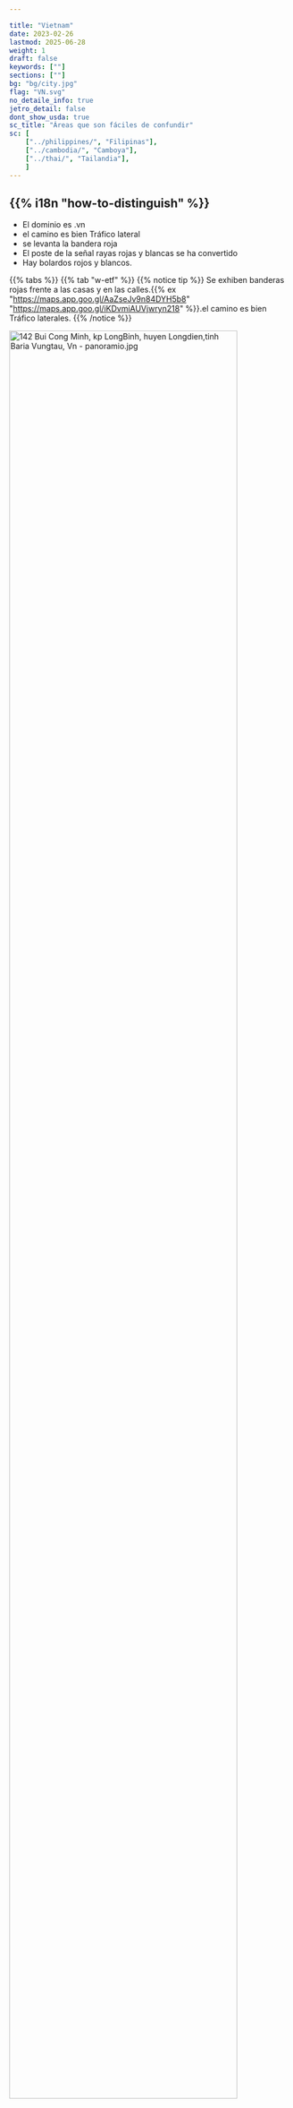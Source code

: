 ```yaml
---

title: "Vietnam"
date: 2023-02-26
lastmod: 2025-06-28
weight: 1
draft: false
keywords: [""]
sections: [""]
bg: "bg/city.jpg"
flag: "VN.svg"
no_detaile_info: true
jetro_detail: false
dont_show_usda: true
sc_title: "Áreas que son fáciles de confundir"
sc: [
    ["../philippines/", "Filipinas"],
    ["../cambodia/", "Camboya"],
    ["../thai/", "Tailandia"],
    ]
---
```


<div class="main-desciption country-description">
    <h2 class="section-title">{{% i18n "how-to-distinguish" %}}</h2>
    <ul class="rule-list">
        <li>El dominio es <span class="quiz">.vn</span></li>
        <li>el camino es <span class="quiz">bien</span> Tráfico lateral</li>
        <li>se levanta la bandera roja</li>
        <li>El poste de la señal <span class="quiz">rayas rojas y blancas</span> se ha convertido</li>
        <li>Hay bolardos rojos y blancos.</li>
    </ul>
</div>


{{% tabs %}}
{{% tab "w-etf" %}}
{{% notice tip %}}
Se exhiben banderas rojas frente a las casas y en las calles.{{% ex "https://maps.app.goo.gl/AaZseJv9n84DYH5b8" "https://maps.app.goo.gl/iKDvmiAUVjwryn218" %}}.el camino es <span class="quiz">bien</span> Tráfico lateral</li>es.
{{% /notice %}}

<div class="googlemap-if no-margin">
<p><a href="https://commons.wikimedia.org/wiki/File:142_Bui_Cong_Minh,_kp_LongBinh,_huyen_Longdien,tinh_Baria_Vungtau,_Vn_-_panoramio.jpg#/media/File:142_Bui_Cong_Minh,_kp_LongBinh,_huyen_Longdien,tinh_Baria_Vungtau,_Vn_-_panoramio.jpg"><img src="https://upload.wikimedia.org/wikipedia/commons/c/c6/142_Bui_Cong_Minh%2C_kp_LongBinh%2C_huyen_Longdien%2Ctinh_Baria_Vungtau%2C_Vn_-_panoramio.jpg" alt="142 Bui Cong Minh, kp LongBinh, huyen Longdien,tinh Baria Vungtau, Vn - panoramio.jpg" width="90%"></a></p><p>Por Trungydang, <a href="https://creativecommons.org/licenses/by/3.0" title="Creative Commons Attribution 3.0">CC POR 3.0</a>, <a href="https://commons.wikimedia.org/w/index.php?curid=60015169">Enlace</a></p>
</div>

{{% notice tip %}}
El vietnamita se compone de letras latinas.{{% ex "https://maps.app.goo.gl/z9aUvxbfNQ9N7WKU9" "https://maps.app.goo.gl/FJvN4xmL5d3TxmUDA" %}}Porque,{{% goto "../cambodia/" "Camboya" %}}o{{% goto "../laos/" "Laos" %}}No es difícil notar la diferencia.
{{% /notice %}}

<div class="googlemap-if unclickable">
<img src="./street_market_hanoi_vietnam_5.jpg" width="95%">
</div>

{{% notice tip %}}
Hay bolardos rojos y blancos.{{% ex "https://maps.app.goo.gl/p3PwktHnrz74VFNE8" %}}.Además, el poste del letrero tiene rayas rojas y blancas.{{% ex "https://maps.app.goo.gl/pW8PSWdNKzAPow418" "https://maps.app.goo.gl/wVhutSYMMUKXbEcc7" "https://maps.app.goo.gl/K3qBDADNsDr5k6rF9" %}}.
{{% /notice %}}

<div class="googlemap-if no-margin">
<p><a href="https://commons.wikimedia.org/wiki/File:The_region_of_Binh_Hoa_committee.jpg#/media/File:The_region_of_Binh_Hoa_committee.jpg"><img src="https://upload.wikimedia.org/wikipedia/commons/5/5f/The_region_of_Binh_Hoa_committee.jpg" alt="The region of Binh Hoa committee.jpg" width="90%"></a></p><p>Por <a href="//commons.wikimedia.org/w/index.php?title=User:Y_Kpia_Mlo&amp;amp;action=edit&amp;amp;redlink=1" class="new" title="User:Y Kpia Mlo (page does not exist)">Y Kpia Mlo</a> - <span class="int-own-work" lang="en">propio trabajo</span>, <a href="https://creativecommons.org/licenses/by-sa/3.0" title="Creative Commons Attribution-Share Alike 3.0">CC BY-SA 3.0</a>, <a href="https://commons.wikimedia.org/w/index.php?curid=10847824">Enlace</a></p>
</div>


{{% notice tip %}}
Además de los postes de servicios públicos cilíndricos normales, también puede encontrar postes de servicios públicos con agujeros.{{% ex "https://maps.app.goo.gl/f5k6E7Lncdvx1Eh5A" "https://maps.app.goo.gl/yNyTosfMMKLPFvw79" "https://maps.app.goo.gl/NSTskXxxkNxemb2g7" %}}.
{{% /notice %}}

<div class="googlemap-if unclickable">
<img src="./rice.jpg" width="90%">
</div>


{{% /tab %}}
{{% /tabs %}}


<div class="main-desciption area-description">
    <h2 class="section-title">{{% i18n "narrow-down-the-area" %}}</h2>
    <h4 class="section-title">terreno</h4>
    <ul class="rule-list">
        <li>Cerca de la frontera se extienden cadenas montañosas y la cuenca del río Mekong es una llanura.</li>
        <li>La topografía kárstica está muy extendida en determinadas zonas de las regiones norte y central.
            <ul>
                <li>Provincia de Bố Trạch (Central){{% ex "https://maps.app.goo.gl/EKnJrVyw695iJGqJ6" "https://maps.app.goo.gl/ucEb45BZCiH7BqZM8" %}}</li>
                <li>Provincia de Sơn La (norte){{% ex "https://maps.app.goo.gl/qcfrJvtPa4imttfv7" "https://maps.app.goo.gl/JrXQYCrn5xYMUVeL9" %}}</li>
                <li>Provincia de Bắc Kạn (norte){{% ex "https://maps.app.goo.gl/VjkeLjDu9yrCXhPZA" "https://maps.app.goo.gl/dDpb1vYHAoBwBxam9" %}}</li>
            </ul>
        </li>
        <li>La agricultura y la pesca están floreciendo en el delta del Mekong y el delta del río Rojo, y las vías fluviales son estrechas y anchas.
            <ul>
                <li>delta del mekong{{% ex "https://maps.app.goo.gl/BfiF2HwEpnB6QQG89" "https://maps.app.goo.gl/ovdYVinugje7sro48" "https://maps.app.goo.gl/q37sr9FMXDdi8yGV6" %}}</li>
                <li>delta del río rojo{{% ex "https://maps.app.goo.gl/bAKKXnL34PjCWgdg6" "https://maps.app.goo.gl/fMt4dHdSnbzUrqCA7" "https://maps.app.goo.gl/t2pqFAoXTuDLhCcT9" %}}</li>
            </ul>
        </li>
        <li>En el centro se extiende una meseta a unos 700 m de altitud llamada Tei Guien.Un lugar donde se produce café y pimienta.</li>
    </ul>
</div>

{{% tabs %}}
{{% tab "elevación" %}}
{{% notice tip %}}
Las montañas Annan se extienden a lo largo de la frontera.
{{% /notice %}}

<div class="googlemap-if unclickable">
<img src="./Vietnam_Topography.png" width="60%">
</div>

{{% /tab %}}
{{% tab "accidente geográfico kárstico" %}}
{{% notice tip %}}
La topografía kárstica parece extenderse en el área negra de abajo.{{% ref "https://www.researchgate.net/figure/Distribution-of-karst-areas-in-northern-and-central-Vietnam-Through-thousands-of-years-of_fig1_351625404" "Tuan, L. C. \"Características del karst polje en Vietnam y riesgos geológicos asociados\". Int. J. Ciencias. Res 9 (2020): 1391-1398." %}}.Se pueden encontrar muchas montañas pequeñas con puntas irregulares, como se muestra en la foto de abajo.
{{% /notice %}}

<div class="googlemap-if unclickable">
<img src="./Distribution-of-karst-areas-in-northern-and-central-Vietnam-Through-thousands-of-years-of.png" width="90%">
</div>

<div class="googlemap-if unclickable">
<img src="thitrantammson.jpg">
</div>

{{% /tab %}}
{{% tab "delta del mekong" %}}
{{% notice tip %}}
Los canales se extienden como una red y a menudo se ven pequeños puentes.{{% ex "https://maps.app.goo.gl/BfiF2HwEpnB6QQG89" "https://maps.app.goo.gl/ovdYVinugje7sro48" "https://maps.app.goo.gl/q37sr9FMXDdi8yGV6" %}}.Quizás debido a las condiciones del terreno, no hay ferrocarriles en el delta del Mekong al oeste de la ciudad de Mỹ Tho, y los principales medios de transporte son los autobuses y el transporte fluvial.Alrededor de la mayoría de los cursos de agua crecen árboles y palmeras.{{% ex "https://maps.app.goo.gl/b5uLDeeKNzMrtwLS9" %}}.Se puede confirmar con un puente con barandilla de hierro + un canal con árboles gruesos + un poste telefónico ▽ invertido (ejemplo){{% ex "https://maps.app.goo.gl/1JX46QvY76mCm6Ra8" %}})?.
{{% /notice %}}

<div class="googlemap-if unclickable">
<img src="./vietnam_mekong_river_mekong_4.jpg" width="90%">
</div>

{{% /tab %}}
{{% tab "delta del río rojo" %}}
{{% notice tip %}}
Al igual que el delta del Mekong, el delta tiene campos de arroz y vías fluviales.{{% ex "https://maps.app.goo.gl/bAKKXnL34PjCWgdg6" %}}.La región más densamente poblada del país.No hay tantos árboles creciendo cerca del canal.{{% ex "https://maps.app.goo.gl/gpZjsAkibnTHv9t7A" "https://maps.app.goo.gl/EGfMkVEZhMzb7NDf8" %}}.
{{% /notice %}}

<div class="googlemap-if no-margin">
<p><a href="https://commons.wikimedia.org/wiki/File:%C4%90%E1%BB%93ng_l%C3%BAa_-_panoramio.jpg#/media/File:%C4%90%E1%BB%93ng_l%C3%BAa_-_panoramio.jpg"><img src="https://upload.wikimedia.org/wikipedia/commons/2/23/%C4%90%E1%BB%93ng_l%C3%BAa_-_panoramio.jpg" alt="Đồng lúa - panoramio.jpg" height="361" width="640"></a></p><p>Por An Nguyễn Hải, <a href="https://creativecommons.org/licenses/by-sa/3.0" title="Creative Commons Attribution-Share Alike 3.0">CC BY-SA 3.0</a>, <a href="https://commons.wikimedia.org/w/index.php?curid=60550416">Enlace</a></p>
</div>

{{% /tab %}}
{{% tab "Thei Guien" %}}
{{% notice tip %}}
No existe una red de vías fluviales detallada como en el delta del Mekong.{{% ex "https://maps.app.goo.gl/PJHXo8x5JQD74Qi96" "https://maps.app.goo.gl/jv71XHmRvaJDnChN7" %}}Es una zona de cultivo de diversos cultivos como café y repollo.{{% ref "https://de.wikipedia.org/wiki/T%C3%A2y_Nguy%C3%AAn" "Tay Nguyen" %}}.
{{% /notice %}}

<div class="googlemap-if unclickable">
<p><a href="https://commons.wikimedia.org/wiki/File:The_central_highlands_in_daklak_Vietnam1.jpg#/media/File:The_central_highlands_in_daklak_Vietnam1.jpg"><img src="https://upload.wikimedia.org/wikipedia/commons/c/cb/The_central_highlands_in_daklak_Vietnam1.jpg" alt="The central highlands in daklak Vietnam1.jpg" height="720" width="1047"></a></p><p>Por <a href="//commons.wikimedia.org/w/index.php?title=User:DXLINH&amp;action=edit&amp;redlink=1" class="new" title="User:DXLINH (page does not exist)">DXLINH</a> - <span class="int-own-work" lang="en">propio trabajo</span>, <a href="https://creativecommons.org/licenses/by-sa/3.0" title="Creative Commons Attribution-Share Alike 3.0">CC BY-SA 3.0</a>, <a href="https://commons.wikimedia.org/w/index.php?curid=3777906">Enlace</a></p>
</div>

{{% /tab %}}
{{% /tabs %}}

<div class="main-desciption area-description">
    <h4 class="section-title">edificio</h4>
    <ul class="rule-list">
        <li>La dirección está escrita en el letrero de la tienda, etc.</li>
        <li>Las empresas encargadas de la distribución de energía difieren según la región y los postes y equipos también pueden diferir en consecuencia.{{% ref "https://openjicareport.jica.go.jp/pdf/12308599.pdf?utm_source=chatgpt.com" "Collaboration Program with the Private Sector for Disseminating Japanese Technology for Electricity Distribution Planning System in Vietnam Final Report" %}}
            <ul>
                <li>EVN NPC (norte): poste telefónico con un agujero hasta arriba.{{% ex "https://maps.app.goo.gl/6NZNa4DZJi1sTXq66" "https://maps.app.goo.gl/oCacZvHfERb6Qsuw9" "https://maps.app.goo.gl/YhYco7M8vwxePs657" "https://maps.app.goo.gl/CgRqEorfXcVRxTYG9" %}}(bastante seguro del norte)</li>
                <li>EVN CPC (Chubu): forma “Montaña + △”{{% ex "https://maps.app.goo.gl/V1wNUk15Xs6QpyUV6" "https://maps.app.goo.gl/wEgpCcEazpUENTQ47" "https://maps.app.goo.gl/s56SeV1VsBARKP5s5" "https://maps.app.goo.gl/BjGERCaFVNAbFcWr5" "https://maps.app.goo.gl/tgGSfyKSzN2E8bMv8" %}}</li>
                <li>EVN SPC (sur): forma “Montaña + ▽”{{% ex "https://maps.app.goo.gl/mXhiF8DZs8FCcYof6" %}}, los postes bajos de servicios públicos (líneas de fibra óptica) suelen estar uno al lado del otro en paralelo.{{% ex "https://maps.app.goo.gl/kCUdWRCRbvsKemMd7" %}}
                    <ul>
                        <li>Si la parte inferior de ▽ de “montaña + ▽” no es nítida{{% ex "https://maps.app.goo.gl/zA56cRWSgSqEhR3EA" "https://maps.app.goo.gl/oHpcFiBvYfdWqozSA" "https://maps.app.goo.gl/DER6GdceYWJexGnL7" %}}Si hay un poste telefónico con un agujero o la parte superior{{% ex "https://maps.app.goo.gl/m6EkioKPNVtVEqAm7" "https://maps.app.goo.gl/tL3Rmn3wFufvKjJb6" "https://maps.app.goo.gl/x4sjwKwPk6yC5uARA" %}}Consideremos el delta norte del río Rojo.</li>
                    <ul>
                </li>
            </ul>
        </li>
    </ul>
</div>


{{% tabs %}}
{{% tab "nombre del ministerio" %}}
{{% notice tip %}}
Tenga en cuenta que habrá una reorganización a gran escala en 2025, y las 6 ciudades administradas centralmente y las 57 provincias se consolidarán en 6 ciudades y 28 provincias, por lo que la visualización en Google Maps puede cambiar.El siguiente mapa es el mapa previo a la reorganización (amplíelo para verlo).
{{% /notice %}}

<div class="googlemap-if unclickable no-margin">
<p><a href="https://commons.wikimedia.org/wiki/File:2025_map_of_Viet_Nam.jpg#/media/File:2025_map_of_Viet_Nam.jpg"><img src="https://upload.wikimedia.org/wikipedia/commons/9/95/2025_map_of_Viet_Nam.jpg" alt="2025 map of Viet Nam.jpg" width="70%"></a></p><p>dominio publico, <a href="https://commons.wikimedia.org/w/index.php?curid=168696994">Enlace</a></p>
</div>

{{% /tab %}}
{{% tab "letrero" %}}
{{% notice tip %}}
El nombre del distrito aumenta hacia el final.{{% ex "https://maps.app.goo.gl/GFejhH35z2n8Vqav6" "https://maps.app.goo.gl/DDrF2KwpvXwUs7Y76" %}}(Sin embargo, en el caso de ciudades grandes, se podrá omitir el nombre de la ciudad/provincia).La imagen puede leerse como distrito de Khâm Thiên del distrito de Đống Đa.
{{% /notice %}}

<div class="googlemap-if unclickable">
<img src="giang_cafe_nguyen_huu.jpg" width="70%">
</div>

{{% /tab %}}
{{% tab "poste telefónico" %}}
{{% notice tip %}}
Las compañías eléctricas nacionales están a cargo de distribuir electricidad a cada región y la infraestructura, como los postes de servicios públicos, puede diferir.{{% ref "https://openjicareport.jica.go.jp/pdf/12308599.pdf?utm_source=chatgpt.com" "[Fuente de la imagen] Informe final del Programa de colaboración con el sector privado para difundir tecnología japonesa para el sistema de planificación de distribución de electricidad en Vietnam" %}}.
{{% /notice %}}

<div class="googlemap-if unclickable">
<img src="2025-06-28-23-02-50.png" width="90%">
</div>

{{% /tab %}}
{{% /tabs %}}

<div class="main-desciption area-description">
    <h4 class="section-title">agricultura</h4>
    <ul class="rule-list">
        <li>Muchos campos de arroz se distribuyen en el sur del delta del Mekong.
            <ul>
                <li>delta del mekong{{% ex "https://maps.app.goo.gl/YNundVLi2NrCTf6x5" "https://maps.app.goo.gl/WAwEh2ERYoZjmBtu6" %}}</li>
                <li>delta del río rojo{{% ex "https://maps.app.goo.gl/ea8khJWChhkPN1ou6" %}}</li>
                <li>En las zonas montañosas del norte se pueden encontrar terrazas de arroz.{{% ex "https://maps.app.goo.gl/468S9MBY6xfqR95u8" %}}</li>
            </ul>
        </li>
        <li>En el interior se pueden encontrar muchas plantaciones de caucho.
            <ul>
                <li>Provincia de Gia Lai{{% ex "https://maps.app.goo.gl/9aVjLKVNPMSmqd3E6" "https://maps.app.goo.gl/TTGvuoYTebZAv26NA" "https://maps.app.goo.gl/U6FMjZPayKGjSW4t7" %}}</li>
                <li>Provincia de Tay Ninh{{% ex "https://maps.app.goo.gl/jXH5jnpXFZ5hCWt99" "https://maps.app.goo.gl/maXfUw2TS45XjQJN6" "https://maps.app.goo.gl/Dq45CbyT6eGDGx6i8" %}}, plantaciones a gran escala visibles desde imágenes de satélite</li>
                <li>Provincia de Bình Dương{{% ex "https://maps.app.goo.gl/bMHmKTSVQzQ6ofDP6" %}}</li>
            </ul>
        </li>
        <li>Las plantaciones de té se distribuyen en las zonas montañosas de las regiones norte y central.
            <ul>
                <li>Provincia de Phu Tho{{% ex "https://maps.app.goo.gl/7QXgu9wiDsWoeczF8" "https://maps.app.goo.gl/sbd9BNvg1e1PNPXX9" %}}</li>
                <li>Provincia de Cao Bang{{% ex "https://maps.app.goo.gl/XN6EJjB8SYNHwo4y9" %}}</li>
                <li>La provincia de Lâm Đồng tiene mucha producción, pero es posible que Street View cubra pocas áreas.
            </ul>
        </li>
        <li>La mayor parte del café se produce en las provincias que rodean Tay Nguyen.{{% ref "https://beta.vietbiz.jp/vietnam-coffee-industry/" "Tendencias y potencial de la industria cafetalera de Vietnam - VietViz" %}}
            <ul>
                <li>Provincia de Đắk Nông{{% ex "https://maps.app.goo.gl/LPDDk2NN6EDxyb4K6" "https://maps.app.goo.gl/rrFFc8gdR9zCMhFHA" "https://maps.app.goo.gl/oerVMxE9byvLsL8o8" %}}</li>
            </ul>
        </li>
        <li>pimienta
            <ul>
                <li>Provincia de Đắk Nông{{% ex "https://maps.app.goo.gl/NikMyhgAQcYfsrPSA" %}}</li>
                <li>Provincia de Đắk Lắk{{% ex "https://maps.app.goo.gl/YEU2Vq35Jsm1E2B7A" %}}</li>
            </ul>
        </li>
        <li>Ocasionalmente se encuentran plantaciones de acacia en áreas centrales como Quảng Nam, Quảng Ngãi y Binh Dinh.
            <ul>
                <li>Provincia de Quang Nam{{% ex "https://maps.app.goo.gl/KePTirLNHuRmhT2z7" %}}</li>
                <li>Provincia de Quang Ngai{{% ex "https://maps.app.goo.gl/hHwJHHKqqMrKGJr46" "https://maps.app.goo.gl/RpCGKidV6UTrv93j8" "https://maps.app.goo.gl/njYnFh792EoXsFnz7" %}}</li>
                <li>Provincia de Binh{{% ex "https://maps.app.goo.gl/5JNDBrmsn4si3hRz8" %}}</li>
            </ul>
        </li>
    </ul>
</div>


{{% tabs %}}
{{% tab "campo de arroz" %}}
{{% notice tip %}}
La cuenca del río Mekong representa más de la mitad de la producción.{{% ex "https://maps.app.goo.gl/57aBKGLQop95oWWH7" %}}Sin embargo, también existe hasta cierto punto en las llanuras del norte.{{% ex "https://maps.app.goo.gl/vMiCQ6fhHCRSRMV28" %}}.Aunque el área del delta del río Rojo es más pequeña que la del delta del Mekong, hay muchos campos de arroz.{{% ref "https://www.maff.go.jp/primaff/kanko/review/attach/pdf/170721_pr78_04.pdf" "La política de tierras agrícolas de Vietnam - Investigador jefe del Área Internacional Yasushi Okae" %}}.
{{% /notice %}}

<div class="googlemap-if unclickable">
<img src="./vietnam_Total_Rice.png" width="60%">
</div>

{{% /tab %}}
{{% tab "Terrazas de arroz" %}}
{{% notice tip %}}
Aunque el volumen de producción no es grande, la agricultura en la zona montañosa se centra en el té y el arroz, y aquí se pueden encontrar arrozales en terrazas.{{% ex "https://maps.app.goo.gl/Gop4xpJ4T7DFLaiEA" "https://maps.app.goo.gl/468S9MBY6xfqR95u8" %}}{{% ref "https://vi.wikipedia.org/wiki/Ngh%C4%A9a_L%E1%BB%99_(x%C3%A3),_Ngh%C4%A9a_L%E1%BB%99" "Nghĩa Lộ (xã), Nghĩa Lộ" %}}.
{{% /notice %}}

<div class="googlemap-if unclickable">
<img src="./960px-Mu_Cang_Chai.jpg" width="90%">
</div>

{{% /tab %}}
{{% tab "goma" %}}
{{% notice tip %}}
En el interior se pueden encontrar muchas plantaciones de caucho.{{% ex "https://maps.app.goo.gl/9aVjLKVNPMSmqd3E6" "https://maps.app.goo.gl/TTGvuoYTebZAv26NA" "https://maps.app.goo.gl/U6FMjZPayKGjSW4t7" %}}.Según los registros, hay muchos alrededor de las provincias de Gia Lai y Tây Ninh.{{% ref "https://www.researchgate.net/figure/Traditional-and-non-traditional-rubber-tree-growing-areas-in-mainland-Southeast-Asia_fig2_256972338" "Mapping rubber tree growth in mainland Southeast Asia using time-series MODIS 250 m NDVI and statistical data" %}}Sin embargo, la distribución difiere ligeramente según la fuente.
{{% /notice %}}

<div class="googlemap-if unclickable">
<img src="./rubber-plantation.png" width="60%">
</div>

{{% /tab %}}
{{% tab "té" %}}
{{% notice tip %}}
Las plantaciones de té se distribuyen en algunas zonas montañosas.{{% ex "https://maps.app.goo.gl/7QXgu9wiDsWoeczF8" "https://maps.app.goo.gl/sbd9BNvg1e1PNPXX9" %}}{{% ref "https://www.researchgate.net/figure/Distribution-of-tea-plantations-in-Vietnam-in-2019-Data-was-soured-from-GSO-2020b-Ha_fig1_351975165" "Sustainable tea production through agroecological management practices in Vietnam: a review" %}}.
{{% /notice %}}

<div class="googlemap-if unclickable">
<img src="./tea-plantation.png" width="60%">
</div>

{{% /tab %}}
{{% tab "café" %}}
{{% notice tip %}}5
La producción de café es popular en zonas con altitudes ligeramente mayores.{{% ex "https://maps.app.goo.gl/LPDDk2NN6EDxyb4K6" %}}{{% ref "https://beta.vietbiz.jp/vietnam-coffee-industry/" "[Fuente de la imagen] Tendencias y potencial de la industria cafetalera de Vietnam - VietViz" %}}.
{{% /notice %}}

<div class="googlemap-if unclickable">
<img src="./345.png" width="90%">
</div>


<div class="googlemap-if unclickable">
<img src="./500px-Khe_Sanh_thung_lũng,_th5n2023_(cây_cà_phê_Khe_Sanh,_hoa_cà_phê_trắng)_(2) (1).jpg" width="90%">
</div>

{{% /tab %}}
{{% tab "pimienta" %}}
{{% notice tip %}}
Se desconoce la distribución detallada, pero se dice que tiene una distribución similar a la del café y está casi ausente en la zona norte del país.{{% ref "https://vinapro.com.vn/black-pepper-price-october-report.html" "Main area produce pepper in Vietnam  " %}}.
{{% /notice %}}

<div class="googlemap-if unclickable no-margin">
<p><a href="https://commons.wikimedia.org/wiki/File:Pepper_farm_in_vietnam.JPG#/media/File:Pepper_farm_in_vietnam.JPG"><img src="https://upload.wikimedia.org/wikipedia/commons/9/9a/Pepper_farm_in_vietnam.JPG" alt="File:Pepper farm in vietnam.JPG" height="460" width="640"></a></p><p>Por <a href="//commons.wikimedia.org/wiki/User:Tonbi_ko" title="User:Tonbi ko">Tobiko</a> - <span class="int-own-work" lang="en">propio trabajo</span>, <a href="https://creativecommons.org/licenses/by-sa/4.0" title="Creative Commons Attribution-Share Alike 4.0">CC BY-SA 4.0</a>, <a href="https://commons.wikimedia.org/w/index.php?curid=40786447">Enlace</a></p>
</div>

{{% /tab %}}
{{% tab "acacia" %}}
{{% notice tip %}}
En el centro de Vietnam se pueden encontrar plantaciones de acacia gracias a un proyecto de forestación a gran escala llevado a cabo por el gobierno vietnamita hace 30 años.{{% ref "https://fairwood.jp/biomass/3084/" "Mekong Eye: Un dilema desconcertante: las plantaciones de acacias de Vietnam pueden no ser tan verdes" %}}.La acacia tiene la mayor superficie cultivada del mundo y es un material importante para los suelos.
{{% /notice %}}

<div class="googlemap-if unclickable">
<a data-flickr-embed="true" href="https://www.flickr.com/photos/faoforestry/12169472824/in/photolist-Yck1o7-28D9DZJ-e4pSSU-9Vx9iP-9Vx8ti-9VAoF7-jxnHpA-9VxAoD-9VQzaK-jxkB3c-jxoVnd-jxkANp-jxkADr-2jiZUSX-jxmKzD-6Qjj5K-jxnHxm-jxmKyX-jxoVf9-jxnHvN-jxoV8L-jxoVwm-2mJTrmv-6QkGGs-uNbcqS-jxnJhY-9VzZsA-9VAq2f-2grwKWu-2jLiF4C-2jLhL6h-2jLec8B-2jLiFbg-2jLiFdk-2k58kjZ-2k5ocNn-2k56ayB-2k5iLmp-2k46K5r-2k5iLiZ-2k5qSdu-2k4Qdum-2k4awg5-2jLiF6M" title="Vietnam"><img src="https://live.staticflickr.com/5512/12169472824_2b2e3175ca_c.jpg" width="800" height="501" alt="Vietnam"/></a><script async src="//embedr.flickr.com/assets/client-code.js" charset="utf-8"></script>
</div>

{{% /tab %}}
{{% /tabs %}}

<div class="main-desciption area-description">
    <h2 class="section-title">{{% i18n "narrow-down-the-city" %}}</h2>
    <ul class="rule-list">
        <li>A veces, el logotipo de cada ciudad está adjunto al nombre de la calle, para que puedas saber de qué ciudad se trata.</li>
        <li>La zona a lo largo de ĐT651 es una zona turística y hay playas de arena blanca a lo largo de la carretera.</li>
        <li>Los accidentes geográficos kársticos sumergidos están muy extendidos en la bahía de Ha Long.</li>
    </ul>
</div>

{{% tabs %}}
{{% tab "Logotipo por ciudad" %}}![](2025-06-30-18-02-50.png)
{{% notice tip %}}
El logotipo de cada ciudad a veces se adjunta al nombre de la calle, para que puedas saber de qué ciudad se trata.La imagen es la ciudad de Hanoi.{{% ref "https://ja.wikipedia.org/wiki/%E3%83%8F%E3%83%8E%E3%82%A4" "Hanoi" %}}.
{{% /notice %}}

<div class="googlemap-if unclickable no-margin">
<p><a href="https://commons.wikimedia.org/wiki/File:Nha_Chung_street_signs.jpg#/media/File:Nha_Chung_street_signs.jpg"><img src="https://upload.wikimedia.org/wikipedia/commons/1/1d/Nha_Chung_street_signs.jpg" alt="Nha Chung street signs.jpg" height="427" width="640"></a></p><p>Por <a rel="nofollow" class="external text" href="https://www.flickr.com/people/41894171246@N01">Parque Nam Ho</a> - <a href="//commons.wikimedia.org/wiki/Flickr" class="mw-redirect" title="Flickr">Flickr</a>: <a rel="nofollow" class="external text" href="https://www.flickr.com/photos/41894171246@N01/3390169458">IMG_5176</a>, <a href="https://creativecommons.org/licenses/by/2.0" title="Creative Commons Attribution 2.0">CC POR 2.0</a>, <a href="https://commons.wikimedia.org/w/index.php?curid=17514899">Enlace</a></p>

<blockquote class="reddit-embed-bq" style="height:500px" data-embed-height="718"><a href="https://www.reddit.com/r/geoguessr/comments/wjvrpe/i_know_vietnam_isnt_common_but_here_are_some/">Sé que Vietnam no es algo común, pero aquí hay algunos símbolos a los que debes prestar atención.</a><br> por<a href="https://www.reddit.com/user/Analbaby1/">u/analbaby1</a> en<a href="https://www.reddit.com/r/geoguessr/">geoguessr</a></blockquote><script async="" src="https://embed.reddit.com/widgets.js" charset="UTF-8"></script>
</div>

{{% /tab %}}
{{% tab "ĐT651" %}}
{{% notice tip %}}
A lo largo de la carretera se extiende una playa de arena blanca.{{% ex "https://maps.app.goo.gl/ipSSoYjDvV8UEJES8" "https://maps.app.goo.gl/9Xz4Cv8HKk3qLxXT8" %}}
{{% /notice %}}

<div class="googlemap-if unclickable">
<a data-flickr-embed="true" href="https://www.flickr.com/photos/hachi8/19942001051/in/photolist-wocY9k-259qyZg-F9T5z9-hwpasg-fUx2wM-c2J3Co-QHuXMa-c2J57m-FqndyV-24Khrkz-c2J5DN-2e2WRMY-c2J4HC-21Gc5DC-FAQPqL-pCZfcc-c2J5Bf-22nJgXo-oRLNAL-9ZWQYc-22LNPve-c2J3Z7-HqxUTU-21Gc4gh-nbgHUh-aFFwUg-c2J27W-c2J2k7-231ibSi-DmFMFn-mzDfcF-c2J4PN-emhdFT-ngucYx-c2J2uN-EhJdxu-mzF6sG-PAgGeZ-c2J3DU-kh8zo5-4EXj5t-c2J2gh-26BQvm7-c2J4Wy-fUw93G-pS2mUf-rZMz2G-pSdMM6-mzDLsi-dT8xRB/" title="HA8_0523_15"><img src="https://live.staticflickr.com/393/19942001051_640449955b_c.jpg" width="90%" alt="HA8_0523_15"/></a><script async src="//embedr.flickr.com/assets/client-code.js" charset="utf-8"></script>
</div>

{{% /tab %}}
{{% tab "Formaciones kársticas sumergidas" %}}
{{% notice tip %}}
Aunque no hay necesariamente muchas carreteras a lo largo de la costa, existe un relieve poco común creado por formaciones kársticas sumergidas con picos de piedra caliza.{{% ex "https://maps.app.goo.gl/zyAPTu1fxPd5aFLfA" "https://maps.app.goo.gl/H8jQy9JFoiEqMmhZA" "https://maps.app.goo.gl/4QcUXnVKPEA8Sbqh9" %}}{{% ref "https://www.gsj.jp/data/chishitsunews/99_07_g1.pdf" "Formaciones kársticas sumergidas en la bahía de Ha Long <Sadahisa Sudo, Servicio Geológico de Japón>" %}}.
{{% /notice %}}

<div class="googlemap-if unclickable">
<img src="ha_long_bay_with.jpg">
</div>

{{% /tab %}}
{{% /tabs %}}


<div class="main-desciption area-description">
    <ul class="rule-list">
        <li>También hay cobertura en una isla remota del lado camboyano llamada isla Phú Quốc.</li>
        <li>Móng Cái es una ciudad con un comercio activo con China, y también hay hablantes de mandarín y cantonés.</li>
    </ul>
</div>

{{% tabs %}}
{{% tab "Phú Quốc" %}}
{{% notice tip %}}
Hay una isla remota en la parte más al sur.camino de tierra roja sin pavimentar{{% ex "https://maps.app.goo.gl/JmDPPnAEtudzgYMw9" "https://maps.app.goo.gl/L7VrQZEayVbRYCfo9" "https://maps.app.goo.gl/MmEvvAHKi5Pn7ZL47" %}}Una carretera de cuatro carriles con una gran divisoria en el centro{{% ex "https://maps.app.goo.gl/4MYfS5YUqSjLW2fV7" "https://maps.app.goo.gl/9Uem35Lk9XaCFVG77" %}}Hay muchos.
{{% /notice %}}

<div class="googlemap-if unclickable">
<img src="phu_quoc.jpg">
</div>

{{% /tab %}}
{{% tab "mong cai" %}}
{{% notice tip %}}
Encuentra carteles en idiomas chinos y tiendas libres de impuestos.{{% ex "https://maps.app.goo.gl/iRD766QPGaj5TwG37" "https://maps.app.goo.gl/mNujm6R81WwoEDHv7" "https://maps.app.goo.gl/xAWV1qHGxvRu3AVa8" %}}.Sin embargo, la dirección suele estar escrita en el letrero, por lo que sería más rápido mirarla.
{{% /notice %}}

<div class="googlemap-if unclickable">
<img src="mongcai.jpg" width="90%">
</div>

{{% /tab %}}
{{% /tabs %}}